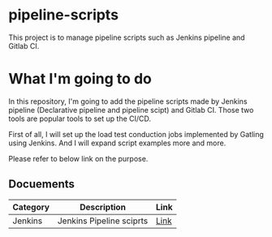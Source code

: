 # pipeline-scripts

This project is to manage pipeline scripts such as Jenkins pipeline and Gitlab CI.

# What I'm going to do

In this repository, I'm going to add the pipeline scripts made by Jenkins pipeline (Declarative pipeline and pipeline scipt) and Gitlab CI. Those two tools are popular tools to set up the CI/CD.

First of all, I will set up the load test conduction jobs implemented by Gatling using Jenkins. And I will expand script examples more and more. 

Please refer to below link on the purpose.

## Docuements
| Category |      Description         |           Link            |
|----------|--------------------------|---------------------------|
| Jenkins  | Jenkins Pipeline sciprts | [Link](jenkins/README.md) |